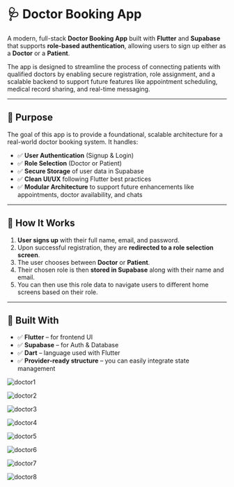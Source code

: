 # 🩺 Doctor Booking App

A modern, full-stack **Doctor Booking App** built with **Flutter** and **Supabase** that supports **role-based authentication**, allowing users to sign up either as a **Doctor** or a **Patient**.

The app is designed to streamline the process of connecting patients with qualified doctors by enabling secure registration, role assignment, and a scalable backend to support future features like appointment scheduling, medical record sharing, and real-time messaging.

---

## 🎯 Purpose

The goal of this app is to provide a foundational, scalable architecture for a real-world doctor booking system. It handles:

- ✅ **User Authentication** (Signup & Login)
- ✅ **Role Selection** (Doctor or Patient)
- ✅ **Secure Storage** of user data in Supabase
- ✅ **Clean UI/UX** following Flutter best practices
- ✅ **Modular Architecture** to support future enhancements like appointments, doctor availability, and chats

---

## 🧠 How It Works

1. **User signs up** with their full name, email, and password.
2. Upon successful registration, they are **redirected to a role selection screen**.
3. The user chooses between **Doctor** or **Patient**.
4. Their chosen role is then **stored in Supabase** along with their name and email.
5. You can then use this role data to navigate users to different home screens based on their role.

---

## 🧱 Built With

- ✅ **Flutter** – for frontend UI
- ✅ **Supabase** – for Auth & Database
- ✅ **Dart** – language used with Flutter
- ✅ **Provider-ready structure** – you can easily integrate state management


![doctor1](https://github.com/user-attachments/assets/fadf0855-57c0-450e-a00c-546695646e6c)

![doctor2](https://github.com/user-attachments/assets/82aa117b-20ab-40ca-b6a3-c8c2f3313aaf)

![doctor3](https://github.com/user-attachments/assets/549f1ff6-038a-4258-868e-0f61ce6060e7)

![doctor4](https://github.com/user-attachments/assets/cc334e80-c4f0-4b6a-b179-921f0bdb8b57)

![doctor5](https://github.com/user-attachments/assets/b4dcda73-0cb6-4e57-9c5b-2fcdc04a2f85)

![doctor6](https://github.com/user-attachments/assets/801ef947-6b68-4049-80bd-5de85cda978e)

![doctor7](https://github.com/user-attachments/assets/43ace11b-e7b8-4ca3-afe6-0831f242e685)

![doctor8](https://github.com/user-attachments/assets/80929ea2-4604-4d52-9c06-53be700fbc62)
